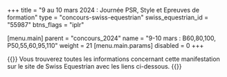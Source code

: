 +++
title = "9 au 10 mars 2024 : Journée PSR, Style et Epreuves de formation"
type = "concours-swiss-equestrian"
swiss_equestrian_id = "55987"
btns_flags = "iplr"

[menu.main]
  parent = "concours_2024"
  name = "9-10 mars : B60,80,100, P50,55,60,95,110"
  weight = 21
  [menu.main.params]
    disabled = 0
+++

{{<admonition>}}
Vous trouverez toutes les informations concernant cette manifestation sur le site de Swiss Equestrian avec les liens ci-dessous.
{{</admonition>}}
